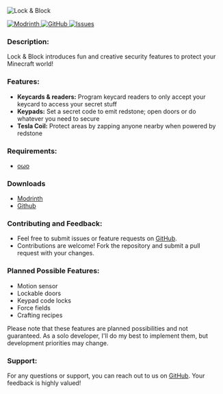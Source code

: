 ![Lock & Block](https://github.com/andersmmg/LockAndBlock/assets/16022203/ba1039ef-62cf-49c2-ad9c-4e5194718be2)


[![Modrinth](https://img.shields.io/badge/Modrinth-1bd96a?style=for-the-badge&logo=modrinth&logoColor=white)
](https://modrinth.com/mod/lockandblock)
[![GitHub](https://img.shields.io/badge/GitHub-black?style=for-the-badge&logo=github&logoColor=white)
](https://github.com/andersmmg/LockAndBlock)
[![Issues](https://img.shields.io/github/issues-raw/andersmmg/LockAndBlock?style=for-the-badge&logo=github&label=Issues)
](https://github.com/andersmmg/LockAndBlock/issues)

### Description:

Lock & Block introduces fun and creative security features to protect your Minecraft world!

### Features:

- **Keycards & readers:** Program keycard readers to only accept your keycard to access your secret stuff
- **Keypads:** Set a secret code to emit redstone; open doors or do whatever you need to secure
- **Tesla Coil:** Protect areas by zapping anyone nearby when powered by redstone

### Requirements:

- [oωo](https://modrinth.com/mod/owo-lib)

### Downloads

- [Modrinth](https://modrinth.com/mod/lockandblock/versions)
- [Github](https://github.com/andersmmg/LockAndBlock/releases)

### Contributing and Feedback:

- Feel free to submit issues or feature requests on [GitHub](https://github.com/andersmmg/LockAndBlock/issues).
- Contributions are welcome! Fork the repository and submit a pull request with your changes.

### Planned Possible Features:

- Motion sensor
- Lockable doors
- Keypad code locks
- Force fields
- Crafting recipes

Please note that these features are planned possibilities and not guaranteed. As a solo developer, I'll do my best to
implement them, but development priorities may change.

### Support:

For any questions or support, you can reach out to us on [GitHub](https://github.com/andersmmg/LockAndBlock). Your
feedback is highly valued!

